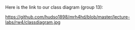 Here is the link to our class diagram (group 13):

https://github.com/hudso1898/mrh4hd/blob/master/lecture-labs/rw4/classdiagram.jpg
